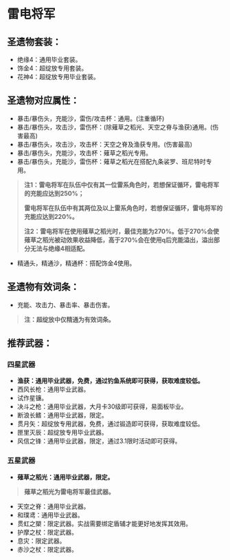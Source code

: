 # 雷电将军

## 圣遗物套装：
- 绝缘4：通用毕业套装。
- 饰金4：超绽放专用套装。
- 花神4：超绽放专用毕业套装。

## 圣遗物对应属性：
- 暴击/暴伤头，充能沙，雷伤/攻击杯：通用。(注重循环)
- 暴击/暴伤头，攻击沙，雷伤杯：(除薙草之稻光、天空之脊与渔获)通用。(伤害最高)
- 暴击/暴伤头，攻击沙，攻击杯：天空之脊及渔获专用。(伤害最高)
- 暴击/暴伤头，充能沙，攻击杯：薙草之稻光专用。
- 暴击/暴伤头，充能沙，雷伤杯：薙草之稻光在搭配九条裟罗、班尼特时专用。

>**注1：雷电将军在队伍中仅有其一位雷系角色时，若想保证循环，雷电将军的充能应达到250%；**
>
>**雷电将军在队伍中有其两位及以上雷系角色时，若想保证循环，雷电将军的充能应达到220%。**
>
>**注2：雷电将军在使用薙草之稻光时，最佳充能为270%。低于270%会使薙草之稻光被动效果收益降低，高于270%会在使用q后充能溢出，溢出部分无法与绝缘4相适配。**

- 精通头，精通沙，精通杯：搭配饰金4使用。

## 圣遗物有效词条：
- 充能、攻击力、暴击率、暴击伤害。

>**注：超绽放中仅精通为有效词条。**


## 推荐武器：
### 四星武器
- **渔获：通用毕业武器，免费，通过钓鱼系统即可获得，获取难度较低。**
- 西风长枪：通用毕业武器。
- 试作星镰。
- 决斗之枪：通用毕业武器，大月卡30级即可获得，易面板毕业。
- 断浪长鳍：通用毕业武器，限定。
- 贯月矢：超绽放专用武器，免费，通过锻造即可获得，获取难度较低。
- 匣里灭辰：超绽放专用毕业武器。
- 风信之锋：通用毕业武器，限定，通过3.1限时活动即可获得。

### 五星武器
- **薙草之稻光：通用毕业武器，限定。**

>**薙草之稻光为雷电将军最佳武器。**

- 天空之脊：通用毕业武器。
- 和璞鸢：通用毕业武器。
- 贯虹之槊：限定武器。实战需要绑定盾辅才能更好地发挥其效用。
- 护摩之杖：限定武器。
- 息灾：限定武器。
- 赤沙之杖：限定武器。
